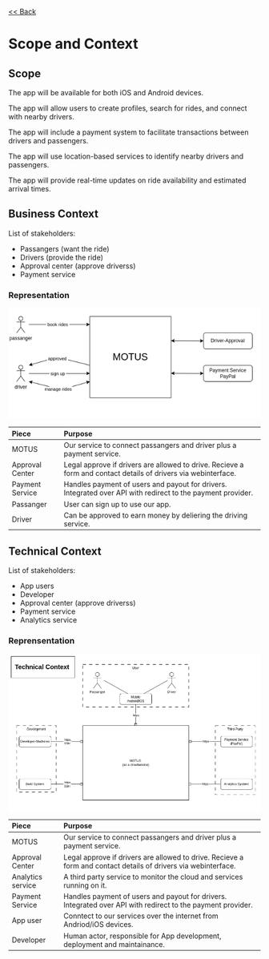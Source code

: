 [<< Back](../README.md)

# Scope and Context

## Scope 

The app will be available for both iOS and Android devices.

The app will allow users to create profiles, search for rides, and connect with nearby drivers.

The app will include a payment system to facilitate transactions between drivers and passengers.

The app will use location-based services to identify nearby drivers and passengers.

The app will provide real-time updates on ride availability and estimated arrival times.

## Business Context 

List of stakeholders: 

- Passangers (want the ride)
- Drivers (provide the ride)
- Approval center (approve driverss)
- Payment service

### Representation

![A simple business diagram](../materials/simple-business-context.drawio.png)

| Piece     | Purpose |
| :-------- | :------ |
| MOTUS | Our service to connect passangers and driver plus a payment service. |
| Approval Center | Legal approve if drivers are allowed to drive. Recieve a form and contact details of drivers via webinterface. |
| Payment Service | Handles payment of users and payout for drivers. Integrated over API with redirect to the payment provider. |
| Passanger | User can sign up to use our app. |
| Driver | Can be approved to earn money by deliering the driving service. | 

## Technical Context

List of stakeholders: 
- App users
- Developer
- Approval center (approve driverss)
- Payment service
- Analytics service 

### Reprensentation

![A diagram of the technical context](../materials/technical-context.drawio.png)

| Piece     | Purpose |
| :-------- | :------ |
| MOTUS | Our service to connect passangers and driver plus a payment service. |
| Approval Center | Legal approve if drivers are allowed to drive. Recieve a form and contact details of drivers via webinterface. |
| Analytics service| A third party service to monitor the cloud and services running on it. |
| Payment Service | Handles payment of users and payout for drivers. Integrated over API with redirect to the payment provider. |
| App user| Conntect to our services over the internet from Andriod/iOS devices. |
| Developer | Human actor, responsible for App development, deployment and maintainance. |